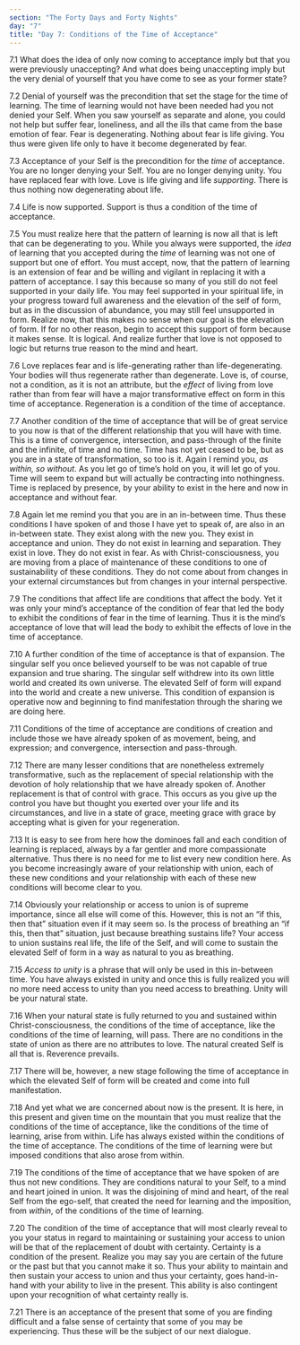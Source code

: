 ```yaml
---
section: "The Forty Days and Forty Nights"
day: "7"
title: "Day 7: Conditions of the Time of Acceptance"
---
```


7.1 What does the idea of only now coming to acceptance imply but that
you were previously unaccepting? And what does being unaccepting imply
but the very denial of yourself that you have come to see as your former
state? 

7.2 Denial of yourself was the precondition that set the stage for the
time of learning. The time of learning would not have been needed had
you not denied your Self. When you saw yourself as separate and alone,
you could not help but suffer fear, loneliness, and all the ills that
came from the base emotion of fear. Fear is degenerating. Nothing about
fear is life giving. You thus were given life only to have it become
degenerated by fear. 

7.3 Acceptance of your Self is the precondition for the *time* of
acceptance. You are no longer denying your Self. You are no longer
denying unity. You have replaced fear with love.  Love is life giving
and life *supporting*. There is thus nothing now degenerating about life. 

7.4 Life is now supported. Support is thus a condition of the time of
acceptance. 

7.5 You must realize here that the pattern of learning is now all that
is left that can be degenerating to you. While you always were
supported, the *idea* of learning that you accepted during the *time* of
learning was not one of support but one of effort. You must accept, now,
that the pattern of learning is an extension of fear and be willing and
vigilant in replacing it with a pattern of acceptance. I say this
because so many of you still do not feel supported in your daily life.
You may feel supported in your spiritual life, in your progress toward
full awareness and the elevation of the self of form, but as in the
discussion of abundance, you may still feel unsupported in form. Realize
now, that this makes no sense when our goal is the elevation of form. If
for no other reason, begin to accept this support of form because it
makes sense. It is logical. And realize further that love is not opposed
to logic but returns true reason to the mind and heart. 

7.6 Love replaces fear and is life-generating rather than
life-degenerating. Your bodies will thus regenerate rather than
degenerate. Love is, of course, not a condition, as it is not an
attribute, but the *effect* of living from love rather than from fear will
have a major transformative effect on form in this time of acceptance.
Regeneration is a condition of the time of acceptance. 

7.7 Another condition of the time of acceptance that will be of great
service to you now is that of the different relationship that you will
have with time. This is a time of convergence, intersection, and
pass-through of the finite and the infinite, of time and no time.  Time
has not yet ceased to be, but as you are in a state of transformation,
so too is it. Again I remind you, *as within, so without*. As you let go
of time’s hold on you, it will let go of you. Time will seem to expand
but will actually be contracting into nothingness. Time is replaced by
presence, by your ability to exist in the here and now in acceptance and
without fear. 

7.8 Again let me remind you that you are in an in-between time. Thus
these conditions I have spoken of and those I have yet to speak of, are
also in an in-between state. They exist along with the new you. They
exist in acceptance and union. They do not exist in learning and
separation. They exist in love. They do not exist in fear. As with
Christ-consciousness, you are moving from a place of maintenance of
these conditions to one of sustainability of these conditions. They do
not come about from changes in your external circumstances but from
changes in your internal perspective. 

7.9 The conditions that affect life are conditions that affect the body.
Yet it was only your mind’s acceptance of the condition of fear that led
the body to exhibit the conditions of fear in the time of learning. Thus
it is the mind’s acceptance of love that will lead the body to exhibit
the effects of love in the time of acceptance. 

7.10 A further condition of the time of acceptance is that of expansion.
The singular self you once believed yourself to be was not capable of
true expansion and true sharing. The singular self withdrew into its own
little world and created its own universe. The elevated Self of form
will expand into the world and create a new universe. This condition of
expansion is operative now and beginning to find manifestation through
the sharing we are doing here. 

7.11 Conditions of the time of acceptance are conditions of creation and
include those we have already spoken of as movement, being, and
expression; and convergence, intersection and pass-through.

7.12 There are many lesser conditions that are nonetheless extremely
transformative, such as the replacement of special relationship with the
devotion of holy relationship that we have already spoken of. Another
replacement is that of control with grace. This occurs as you give up
the control you have but thought you exerted over your life and its
circumstances, and live in a state of grace, meeting grace with grace by
accepting what is given for your regeneration. 

7.13 It is easy to see from here how the dominoes fall and each
condition of learning is replaced, always by a far gentler and more
compassionate alternative.  Thus there is no need for me to list every
new condition here. As you become increasingly aware of your
relationship with union, each of these new conditions and your
relationship with each of these new conditions will become clear to you. 

7.14 Obviously your relationship or access to union is of supreme
importance, since all else will come of this.  However, this is not an
“if this, then that” situation even if it may seem so. Is the process of
breathing an “if this, then that” situation, just because breathing
sustains life? Your access to union sustains real life, the life of the
Self, and will come to sustain the elevated Self of form in a way as
natural to you as breathing. 

7.15 *Access to unity* is a phrase that will only be used in this
in-between time. You have always existed in unity and once this is fully
realized you will no more need access to unity than you need access to
breathing. Unity will be your natural state. 

7.16 When your natural state is fully returned to you and sustained
within Christ-consciousness, the conditions of the time of acceptance,
like the conditions of the time of learning, will pass.  There are no
conditions in the state of union as there are no attributes to love.
The natural created Self is all that is. Reverence prevails.

7.17 There will be, however, a new stage following the time of
acceptance in which the elevated Self of form will be created and come
into full manifestation. 

7.18 And yet what we are concerned about now is the present. It is here,
in this present and given time on the mountain that you must realize
that the conditions of the time of acceptance, like the conditions of
the time of learning, arise from within. Life has always existed within
the conditions of the time of acceptance. The conditions of the time of
learning were but imposed conditions that also arose from within. 

7.19 The conditions of the time of acceptance that we have spoken of are
thus not new conditions. They are conditions natural to your Self, to a
mind and heart joined in union. It was the disjoining of mind and heart,
of the real Self from the ego-self, that created the need for learning
and the imposition, from *within*, of the conditions of the time of
learning. 

7.20 The condition of the time of acceptance that will most clearly
reveal to you your status in regard to maintaining or sustaining your
access to union will be that of the replacement of doubt with certainty.
Certainty is a condition of the present. Realize you may say you are
certain of the future or the past but that you cannot make it so. Thus
your ability to maintain and then sustain your access to union and thus
your certainty, goes hand-in-hand with your ability to live in the
present. This ability is also contingent upon your recognition of what
certainty really is. 

7.21 There is an acceptance of the present that some of you are finding
difficult and a false sense of certainty that some of you may be
experiencing. Thus these will be the subject of our next dialogue.

